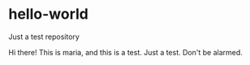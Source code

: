 # hello-world
Just a test repository

Hi there! This is maria, and this is a test. Just a test. Don't be alarmed. 
